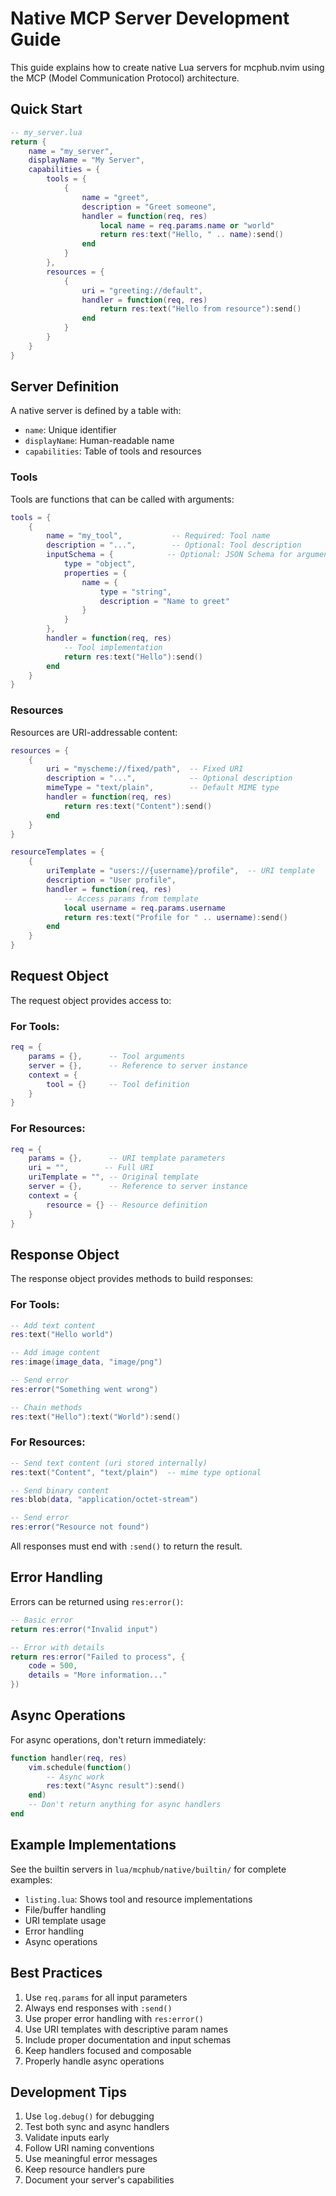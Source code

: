 # Native MCP Server Development Guide

This guide explains how to create native Lua servers for mcphub.nvim using the MCP (Model Communication Protocol) architecture.

## Quick Start

```lua
-- my_server.lua
return {
    name = "my_server",
    displayName = "My Server",
    capabilities = {
        tools = {
            {
                name = "greet",
                description = "Greet someone",
                handler = function(req, res)
                    local name = req.params.name or "world"
                    return res:text("Hello, " .. name):send()
                end
            }
        },
        resources = {
            {
                uri = "greeting://default",
                handler = function(req, res)
                    return res:text("Hello from resource"):send()
                end
            }
        }
    }
}
```

## Server Definition

A native server is defined by a table with:
- `name`: Unique identifier
- `displayName`: Human-readable name
- `capabilities`: Table of tools and resources

### Tools

Tools are functions that can be called with arguments:

```lua
tools = {
    {
        name = "my_tool",           -- Required: Tool name
        description = "...",        -- Optional: Tool description
        inputSchema = {            -- Optional: JSON Schema for arguments
            type = "object",
            properties = {
                name = {
                    type = "string",
                    description = "Name to greet"
                }
            }
        },
        handler = function(req, res)
            -- Tool implementation
            return res:text("Hello"):send()
        end
    }
}
```

### Resources

Resources are URI-addressable content:

```lua
resources = {
    {
        uri = "myscheme://fixed/path",  -- Fixed URI
        description = "...",            -- Optional description
        mimeType = "text/plain",        -- Default MIME type
        handler = function(req, res)
            return res:text("Content"):send()
        end
    }
}

resourceTemplates = {
    {
        uriTemplate = "users://{username}/profile",  -- URI template
        description = "User profile",
        handler = function(req, res)
            -- Access params from template
            local username = req.params.username
            return res:text("Profile for " .. username):send()
        end
    }
}
```

## Request Object

The request object provides access to:

### For Tools:
```lua
req = {
    params = {},      -- Tool arguments
    server = {},      -- Reference to server instance
    context = {
        tool = {}     -- Tool definition
    }
}
```

### For Resources:
```lua
req = {
    params = {},      -- URI template parameters
    uri = "",        -- Full URI
    uriTemplate = "", -- Original template
    server = {},      -- Reference to server instance
    context = {
        resource = {} -- Resource definition
    }
}
```

## Response Object

The response object provides methods to build responses:

### For Tools:
```lua
-- Add text content
res:text("Hello world")

-- Add image content
res:image(image_data, "image/png")

-- Send error
res:error("Something went wrong")

-- Chain methods
res:text("Hello"):text("World"):send()
```

### For Resources:
```lua
-- Send text content (uri stored internally)
res:text("Content", "text/plain")  -- mime type optional

-- Send binary content
res:blob(data, "application/octet-stream")

-- Send error
res:error("Resource not found")
```

All responses must end with `:send()` to return the result.

## Error Handling

Errors can be returned using `res:error()`:

```lua
-- Basic error
return res:error("Invalid input")

-- Error with details
return res:error("Failed to process", {
    code = 500,
    details = "More information..."
})
```

## Async Operations

For async operations, don't return immediately:

```lua
function handler(req, res)
    vim.schedule(function()
        -- Async work
        res:text("Async result"):send()
    end)
    -- Don't return anything for async handlers
end
```

## Example Implementations

See the builtin servers in `lua/mcphub/native/builtin/` for complete examples:
- `listing.lua`: Shows tool and resource implementations
- File/buffer handling
- URI template usage
- Error handling
- Async operations

## Best Practices

1. Use `req.params` for all input parameters
2. Always end responses with `:send()`
3. Use proper error handling with `res:error()`
4. Use URI templates with descriptive param names
5. Include proper documentation and input schemas
6. Keep handlers focused and composable
7. Properly handle async operations

## Development Tips

1. Use `log.debug()` for debugging
2. Test both sync and async handlers
3. Validate inputs early
4. Follow URI naming conventions
5. Use meaningful error messages
6. Keep resource handlers pure
7. Document your server's capabilities
